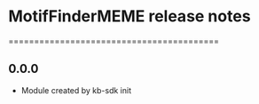 # MotifFinderMEME release notes
=========================================

0.0.0
-----
* Module created by kb-sdk init
